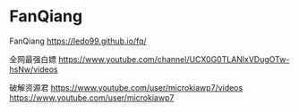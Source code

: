 # FanQiang
FanQiang
https://ledo99.github.io/fq/

全网最强白嫖
https://www.youtube.com/channel/UCX0G0TLANlxVDugOTw-hsNw/videos

破解资源君
https://www.youtube.com/user/microkiawp7/videos
https://www.youtube.com/user/microkiawp7
